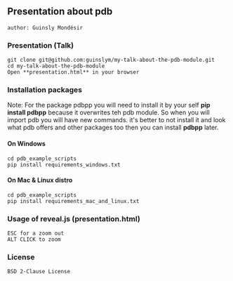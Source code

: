 ## Presentation about pdb
	author: Guinsly Mondésir

### Presentation (Talk)
	git clone git@github.com:guinslym/my-talk-about-the-pdb-module.git
	cd my-talk-about-the-pdb-module
	Open **presentation.html** in your browser 

### Installation packages
Note: For the package pdbpp you will need to install it by your self **pip install pdbpp** because it overwrites teh pdb module. So when you will import pdb you will have new commands. it's better to not install it and look what pdb offers and other packages too then you can install **pdbpp** later.

#### On Windows
	cd pdb_example_scripts
	pip install requirements_windows.txt

#### On Mac & Linux distro
	cd pdb_example_scripts
	pip install requirements_mac_and_linux.txt


### Usage of reveal.js (presentation.html)
	ESC for a zoom out
	ALT CLICK to zoom

### License
	BSD 2-Clause License